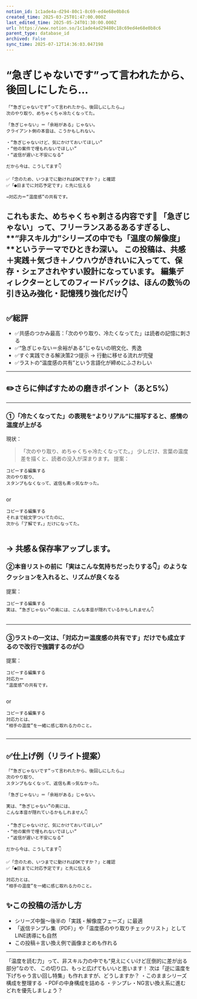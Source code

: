 ```yaml
---
notion_id: 1c1ade4a-d294-80c1-8c69-ed4e68e0b8c6
created_time: 2025-03-25T01:47:00.000Z
last_edited_time: 2025-05-24T01:30:00.000Z
url: https://www.notion.so/1c1ade4ad29480c18c69ed4e68e0b8c6
parent_type: database_id
archived: False
sync_time: 2025-07-12T14:36:03.047198
---
```


# “急ぎじゃないです”って言われたから、後回しにしたら…

```plain text
「“急ぎじゃないです”って言われたから、後回しにしたら…」
次のやり取り、めちゃくちゃ冷たくなってた。

「急ぎじゃない」＝「余裕がある」じゃない。
クライアント側の本音は、こうかもしれない。

・“急ぎじゃないけど、気にかけておいてほしい”
・“他の案件で埋もれないでほしい”
・“返信が遅いと不安になる”

だから今は、こうしてます👇

✅「念のため、いつまでに動ければOKですか？」と確認
✅「●日までに対応予定です」と先に伝える

→対応力＝“温度感”の共有です。
```
これもまた、めちゃくちゃ刺さる内容です👏
「急ぎじゃない」って、フリーランスあるあるすぎるし、**“非スキル力”シリーズの中でも「温度の解像度」**というテーマでひときわ深い。
この投稿は、共感＋実践＋気づき＋ノウハウがきれいに入ってて、保存・シェアされやすい設計になっています。
編集ディレクターとしてのフィードバックは、ほんの数％の引き込み強化・記憶残り強化だけ👇
---
## ✅総評
- ✅共感のつかみ最高：「次のやり取り、冷たくなってた」は読者の記憶に刺さる
- ✅“急ぎじゃない＝余裕がある”じゃないの明文化、秀逸
- ✅すぐ実践できる解決策2つ提示 → 行動に移せる流れが完璧
- ✅ラストの“温度感の共有”という言語化が締めにふさわしい
---
## ✏️さらに伸ばすための磨きポイント（あと5%）
---
### ①「冷たくなってた」の表現を“よりリアル”に描写すると、感情の温度が上がる
現状：
> 「次のやり取り、めちゃくちゃ冷たくなってた。」
少しだけ、言葉の温度差を描くと、読者の没入が深まります。
提案：
```plain text
コピーする編集する
次のやり取り、
スタンプもなくなって、返信も素っ気なかった。


```
or
```plain text
コピーする編集する
それまで絵文字ついてたのに、
次から「了解です。」だけになってた。


```
→ 共感＆保存率アップします。
---
### ②本音リストの前に「実はこんな気持ちだったりする👇」のようなクッションを入れると、リズムが良くなる
提案：
```plain text
コピーする編集する
実は、“急ぎじゃない”の奥には、こんな本音が隠れているかもしれません👇


```
---
### ③ラストの一文は、「対応力＝温度感の共有です」だけでも成立するので改行で強調するのが◎
提案：
```plain text
コピーする編集する
対応力＝
“温度感”の共有です。


```
or
```plain text
コピーする編集する
対応力とは、
“相手の温度”を一緒に感じ取れる力のこと。


```
---
## ✅仕上げ例（リライト提案）
```plain text
「“急ぎじゃないです”って言われたから、後回しにしたら…」
次のやり取り、  
スタンプもなくなって、返信も素っ気なかった。

「急ぎじゃない」＝「余裕がある」じゃない。

実は、“急ぎじゃない”の奥には、
こんな本音が隠れているかもしれません👇

・“急ぎじゃないけど、気にかけておいてほしい”
・“他の案件で埋もれないでほしい”
・“返信が遅いと不安になる”

だから今は、こうしてます👇

✅「念のため、いつまでに動ければOKですか？」と確認
✅「●日までに対応予定です」と先に伝える

対応力とは、  
“相手の温度”を一緒に感じ取れる力のこと。
```
## ✨この投稿の活かし方
- シリーズ中盤〜後半の「実践・解像度フェーズ」に最適
- 「返信テンプレ集（PDF）」や「温度感のやり取りチェックリスト」としてLINE誘導にも自然
- この投稿＋言い換え例で画像まとめも作れる
---
「温度を読む力」って、非スキル力の中でも“見えにくいけど圧倒的に差が出る部分”なので、
この切り口、もっと広げてもいいと思います！
次は「逆に温度を下げちゃう言い回し特集」も作れますが、どうしますか？
・このままシリーズ構成を整理する
・PDFの中身構成を詰める
・テンプレ・NG言い換え系に進む
どれを優先しましょう？